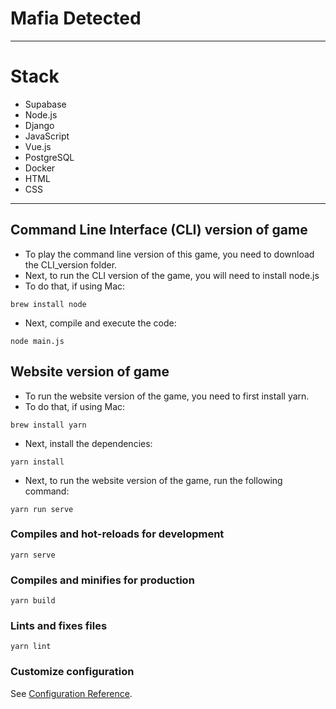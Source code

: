 # Mafia Detected

--------------------------------
# Stack
- Supabase
- Node.js
- Django
- JavaScript
- Vue.js
- PostgreSQL
- Docker
- HTML
- CSS
--------------------------------
## Command Line Interface (CLI) version of game

- To play the command line version of this game, you need to download the CLI_version folder.
- Next, to run the CLI version of the game, you will need to install node.js
- To do that, if using Mac:
```
brew install node
```
- Next, compile and execute the code:
```
node main.js
```

## Website version of game

- To run the website version of the game, you need to first install yarn.
- To do that, if using Mac:
```
brew install yarn
```
- Next, install the dependencies:
```
yarn install
```
- Next, to run the website version of the game, run the following command:
```
yarn run serve
```
### Compiles and hot-reloads for development
```
yarn serve
```

### Compiles and minifies for production
```
yarn build
```

### Lints and fixes files
```
yarn lint
```

### Customize configuration
See [Configuration Reference](https://cli.vuejs.org/config/).
